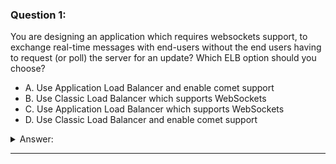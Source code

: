 ### Question 1:

You are designing an application which requires websockets support, to exchange real-time messages with end-users without the end users having to request (or poll) the server for an update? Which ELB option should you choose?

- A. Use Application Load Balancer and enable comet support
- B. Use Classic Load Balancer which supports WebSockets
- C. Use Application Load Balancer which supports WebSockets
- D. Use Classic Load Balancer and enable comet support

<details><summary>Answer:</summary><p>
[C]

Explanation:

Question 1@http://jayendrapatil.com/aws-elb-application-load-balancer/

</p></details><hr>


